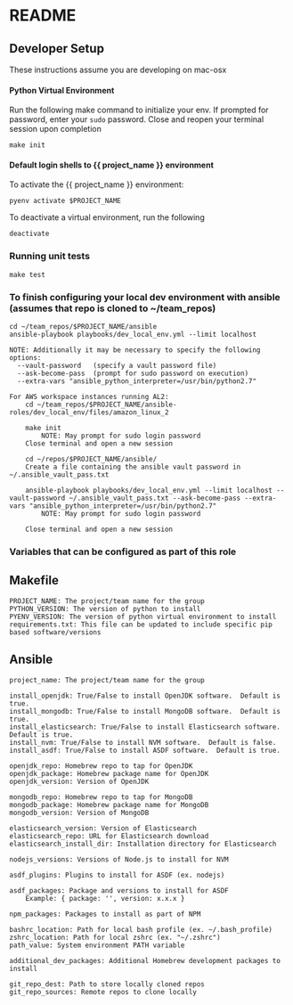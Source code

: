 # README #

## Developer Setup
These instructions assume you are developing on mac-osx

#### Python Virtual Environment
Run the following make command to initialize your env. If
prompted for password, enter your `sudo` password.  Close
and reopen your terminal session upon completion

    make init

#### Default login shells to {{ project_name }} environment
To activate the {{ project_name }} environment:

    pyenv activate $PROJECT_NAME

To deactivate a virtual environment, run the following

    deactivate

### Running unit tests
    make test

### To finish configuring your local dev environment with ansible (assumes that repo is cloned to ~/team_repos)

    cd ~/team_repos/$PROJECT_NAME/ansible
    ansible-playbook playbooks/dev_local_env.yml --limit localhost

    NOTE: Additionally it may be necessary to specify the following options:
      --vault-password   (specify a vault password file)
      --ask-become-pass  (prompt for sudo password on execution)
      --extra-vars "ansible_python_interpreter=/usr/bin/python2.7"

    For AWS workspace instances running AL2:
        cd ~/team_repos/$PROJECT_NAME/ansible-roles/dev_local_env/files/amazon_linux_2

        make init
            NOTE: May prompt for sudo login password
        Close terminal and open a new session

        cd ~/repos/$PROJECT_NAME/ansible/
        Create a file containing the ansible vault password in ~/.ansible_vault_pass.txt

        ansible-playbook playbooks/dev_local_env.yml --limit localhost --vault-password ~/.ansible_vault_pass.txt --ask-become-pass --extra-vars "ansible_python_interpreter=/usr/bin/python2.7"
            NOTE: May prompt for sudo login password

        Close terminal and open a new session

### Variables that can be configured as part of this role

## Makefile
    PROJECT_NAME: The project/team name for the group
    PYTHON_VERSION: The version of python to install
    PYENV_VERSION: The version of python virtual environment to install
    requirements.txt: This file can be updated to include specific pip based software/versions

## Ansible
    project_name: The project/team name for the group

    install_openjdk: True/False to install OpenJDK software.  Default is true.
    install_mongodb: True/False to install MongoDB software.  Default is true.
    install_elasticsearch: True/False to install Elasticsearch software.  Default is true.
    install_nvm: True/False to install NVM software.  Default is false.
    install_asdf: True/False to install ASDF software.  Default is true.

    openjdk_repo: Homebrew repo to tap for OpenJDK
    openjdk_package: Homebrew package name for OpenJDK
    openjdk_version: Version of OpenJDK

    mongodb_repo: Homebrew repo to tap for MongoDB
    mongodb_package: Homebrew package name for MongoDB
    mongodb_version: Version of MongoDB

    elasticsearch_version: Version of Elasticsearch
    elasticsearch_repo: URL for Elasticsearch download
    elasticsearch_install_dir: Installation directory for Elasticsearch

    nodejs_versions: Versions of Node.js to install for NVM

    asdf_plugins: Plugins to install for ASDF (ex. nodejs)

    asdf_packages: Package and versions to install for ASDF 
        Example: { package: '', version: x.x.x }

    npm_packages: Packages to install as part of NPM

    bashrc_location: Path for local bash profile (ex. ~/.bash_profile)
    zshrc_location: Path for local zshrc (ex. "~/.zshrc")
    path_value: System environment PATH variable

    additional_dev_packages: Additional Homebrew development packages to install

    git_repo_dest: Path to store locally cloned repos
    git_repo_sources: Remote repos to clone locally